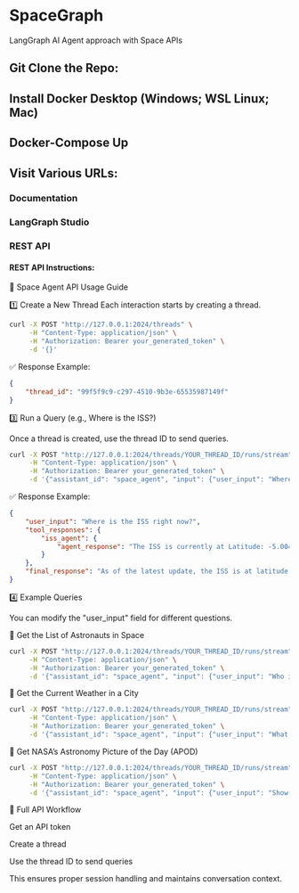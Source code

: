 # SpaceGraph
LangGraph AI Agent approach with Space APIs

## Git Clone the Repo:

## Install Docker Desktop (Windows; WSL Linux; Mac)

## Docker-Compose Up

## Visit Various URLs: 

### Documentation

### LangGraph Studio

### REST API

#### REST API Instructions:
📖 Space Agent API Usage Guide

1️⃣ Create a New Thread
Each interaction starts by creating a thread.

``` bash
curl -X POST "http://127.0.0.1:2024/threads" \
     -H "Content-Type: application/json" \
     -H "Authorization: Bearer your_generated_token" \
     -d '{}'
```

✅ Response Example:

``` json
{
    "thread_id": "99f5f9c9-c297-4510-9b3e-65535987149f"
}
```

3️⃣ Run a Query (e.g., Where is the ISS?)

Once a thread is created, use the thread ID to send queries.

``` bash
curl -X POST "http://127.0.0.1:2024/threads/YOUR_THREAD_ID/runs/stream" \
     -H "Content-Type: application/json" \
     -H "Authorization: Bearer your_generated_token" \
     -d '{"assistant_id": "space_agent", "input": {"user_input": "Where is the ISS right now?"}}'
```

✅ Response Example:

``` json
{
    "user_input": "Where is the ISS right now?",
    "tool_responses": {
        "iss_agent": {
            "agent_response": "The ISS is currently at Latitude: -5.0048, Longitude: 59.0041."
        }
    },
    "final_response": "As of the latest update, the ISS is at latitude -5.0048 and longitude 59.0041. Its position changes every 90 minutes!"
}
```

4️⃣ Example Queries

You can modify the "user_input" field for different questions.

📌 Get the List of Astronauts in Space

``` bash
curl -X POST "http://127.0.0.1:2024/threads/YOUR_THREAD_ID/runs/stream" \
     -H "Content-Type: application/json" \
     -H "Authorization: Bearer your_generated_token" \
     -d '{"assistant_id": "space_agent", "input": {"user_input": "Who is in space right now?"}}'
```

📌 Get the Current Weather in a City

``` bash
curl -X POST "http://127.0.0.1:2024/threads/YOUR_THREAD_ID/runs/stream" \
     -H "Content-Type: application/json" \
     -H "Authorization: Bearer your_generated_token" \
     -d '{"assistant_id": "space_agent", "input": {"user_input": "What is the weather in Toronto right now?"}}'
```

📌 Get NASA’s Astronomy Picture of the Day (APOD)

``` bash
curl -X POST "http://127.0.0.1:2024/threads/YOUR_THREAD_ID/runs/stream" \
     -H "Content-Type: application/json" \
     -H "Authorization: Bearer your_generated_token" \
     -d '{"assistant_id": "space_agent", "input": {"user_input": "Show me NASA's Astronomy Picture of the Day."}}'
```

🔁 Full API Workflow

Get an API token

Create a thread

Use the thread ID to send queries

This ensures proper session handling and maintains conversation context.